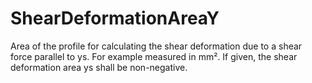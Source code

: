 ShearDeformationAreaY
=====================

Area of the profile for calculating the shear deformation due to a shear force parallel to ys. For example measured in mm². If given, the shear deformation area ys shall be non-negative.
